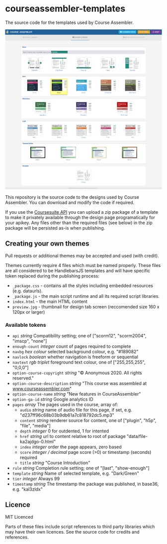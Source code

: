 # courseassembler-templates
The source code for the templates used by Course Assembler.

![Course Assembler Designs](screenshot.png)

This repository is the source code to the designs used by Course Assembler. You can download and modify the code if required.

If you use the [Coursesuite API](https://www.coursesuite.com) you can upload a zip package of a template to make it privately available through the design page programatically for your apikey. Any files other than the required files (see below) in the zip package will be persisted as-is when publishing.

## Creating your own themes

Pull requests or additional themes may be accepted and used (with credit).

Themes currently require 4 files which must be named properly. These files are all considered to be HandlebarsJS templates and will have specific token replaced during the publishing process:

* `_package.css` - contains all the styles including embedded resources (e.g. dataurls).
* `_package.js` - the main script runtime and all its required script libraries.
* `index.html` - the main HTML content
* `preview.jpg` - thumbnail for design tab screen (reccomended size 160 x 120px or larger)

### Available tokens

* `api` _string_ Compatibility setting; one of ["scorm12", "scorm2004", "imscp", "none"]
* `enough-count` _integer_ count of pages required to complete
* `navbg` _hex colour_ selected background colour, e.g. "#189082"
* `navlock` _boolean_ whether navigation is freeform or sequential
* `navtext` _rgb triplet_ foreground text colour, one of ["255,255,255", "0,0,0"]
* `option-course-copyright` _string_ "© Anonymous 2020. All rights reserved."
* `option-course-description` _string_ "This course was assembled at www.courseassembler.com"
* `option-course-name` _string_ "New features in CourseAssembler"
* `option-ga-id` _string_ Google analytics ID
* `pages` _array_ The pages used in the course, array of:
    * `audio` _string_ name of audio file for this page, if set, e.g. "d237ff96c68b03b9db61a7c818792dc5.mp3"
    * `content` _string_ renderer source for content, one of ["plugin", "h5p", "file", "media"]
    * `depth` _integer_ 0 for outdented, 1 for intented
    * `href` _string_ url to content relative to root of package "data/file-ka2ajdgo-0.html"
    * `index` _integer_ order the page appears, zero based
    * `score` _integer / decimal_ page score (>0) or timestamp (seconds) required
    * `title` _string_ "Course Introduction"
* `rule` _string_ Completion rule setting; one of "[last", "show-enough"]
* `template` _string_ Name of selected template, e.g. "Dark/Green"
* `tier` _integer_ Always 99
* `timestamp` _string_ The timestamp the package was published, in base36, e.g. "kal3zldx"

## Licence

MIT Licenced

Parts of these files include script references to third party libraries which may have their own licences. See the source code for credits and references.